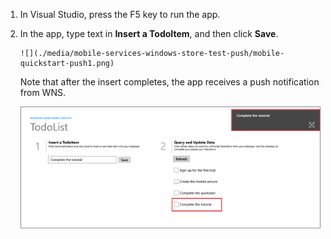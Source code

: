 
1. In Visual Studio, press the F5 key to run the app.

2. In the app, type text in **Insert a TodoItem**, and then click **Save**.

       ![](./media/mobile-services-windows-store-test-push/mobile-quickstart-push1.png)

    Note that after the insert completes, the app receives a push notification from WNS.

    ![](./media/mobile-services-windows-store-test-push/mobile-quickstart-push2.png)

